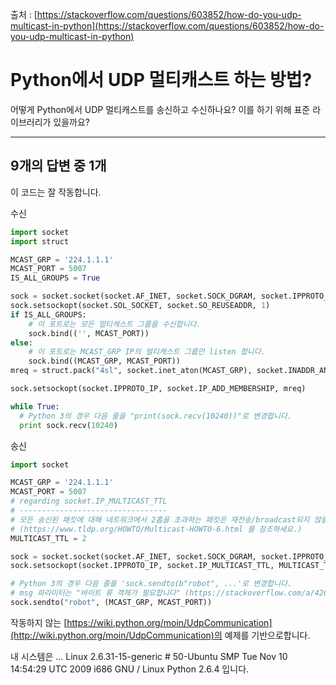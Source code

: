 출처 : [https://stackoverflow.com/questions/603852/how-do-you-udp-multicast-in-python](https://stackoverflow.com/questions/603852/how-do-you-udp-multicast-in-python)

# Python에서 UDP 멀티캐스트 하는 방법?

어떻게 Python에서 UDP 멀티캐스트를 송신하고 수신하나요? 이를 하기 위해 표준 라이브러리가 있을까요?

---

## 9개의 답변 중 1개

이 코드는 잘 작동합니다.

수신

```python
import socket
import struct

MCAST_GRP = '224.1.1.1'
MCAST_PORT = 5007
IS_ALL_GROUPS = True

sock = socket.socket(socket.AF_INET, socket.SOCK_DGRAM, socket.IPPROTO_UDP)
sock.setsockopt(socket.SOL_SOCKET, socket.SO_REUSEADDR, 1)
if IS_ALL_GROUPS:
    # 이 포트로는 모든 멀티캐스트 그룹을 수신합니다.
    sock.bind(('', MCAST_PORT))
else:
    # 이 포트로는 MCAST_GRP IP의 멀티캐스트 그룹만 listen 합니다.
    sock.bind((MCAST_GRP, MCAST_PORT))
mreq = struct.pack("4sl", socket.inet_aton(MCAST_GRP), socket.INADDR_ANY)

sock.setsockopt(socket.IPPROTO_IP, socket.IP_ADD_MEMBERSHIP, mreq)

while True:
  # Python 3의 경우 다음 줄을 "print(sock.recv(10240))"로 변경합니다.
  print sock.recv(10240)
```

송신

```python
import socket

MCAST_GRP = '224.1.1.1'
MCAST_PORT = 5007
# regarding socket.IP_MULTICAST_TTL
# ---------------------------------
# 모든 송신된 패킷에 대해 네트워크에서 2홉을 초과하는 패킷은 재전송/broadcast되지 않을 것입니다.
# (https://www.tldp.org/HOWTO/Multicast-HOWTO-6.html 를 참조하세요.)
MULTICAST_TTL = 2

sock = socket.socket(socket.AF_INET, socket.SOCK_DGRAM, socket.IPPROTO_UDP)
sock.setsockopt(socket.IPPROTO_IP, socket.IP_MULTICAST_TTL, MULTICAST_TTL)

# Python 3의 경우 다음 줄을 'sock.sendto(b"robot", ...'로 변경합니다.
# msg 파라미터는 "바이트 류 객체가 필요합니다" (https://stackoverflow.com/a/42612820)
sock.sendto("robot", (MCAST_GRP, MCAST_PORT))
```

작동하지 않는 [https://wiki.python.org/moin/UdpCommunication](http://wiki.python.org/moin/UdpCommunication)의 예제를 기반으로합니다.

내 시스템은 ... Linux 2.6.31-15-generic # 50-Ubuntu SMP Tue Nov 10 14:54:29 UTC 2009 i686 GNU / Linux Python 2.6.4 입니다.

